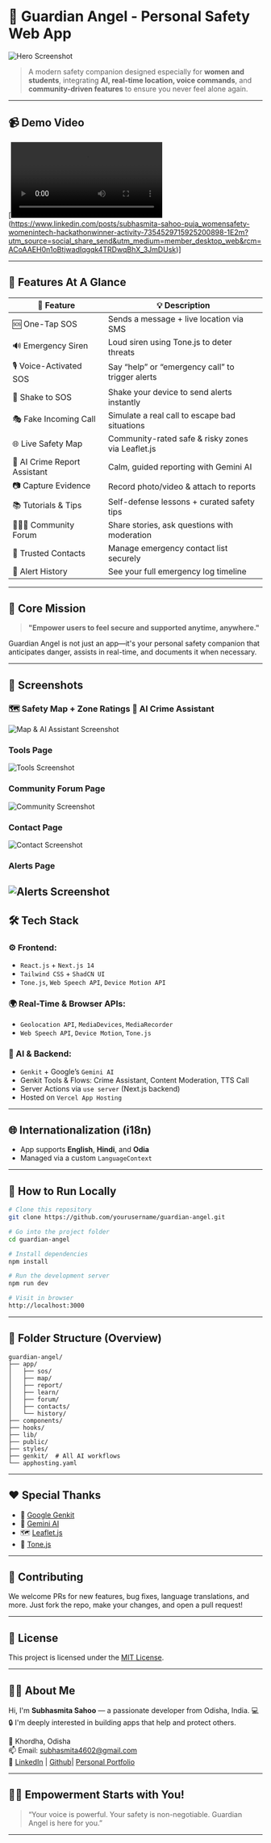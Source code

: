 
# 👼 Guardian Angel - Personal Safety Web App

![Hero Screenshot](./public/home.png)

> A modern safety companion designed especially for **women and students**, integrating **AI, real-time location, voice commands**, and **community-driven features** to ensure you never feel alone again.

---

## 📹 Demo Video

[![Watch the video](./public/project.mp4)(https://www.linkedin.com/posts/subhasmita-sahoo-puja_womensafety-womenintech-hackathonwinner-activity-7354529715925200898-1E2m?utm_source=social_share_send&utm_medium=member_desktop_web&rcm=ACoAAEH0n1oBtjwadIqgqk4TRDwqBhX_3JmDUsk)]

---

## 🚨 Features At A Glance

| 🚀 Feature | 💡 Description |
|-----------|----------------|
| 🆘 One-Tap SOS | Sends a message + live location via SMS |
| 🔊 Emergency Siren | Loud siren using Tone.js to deter threats |
| 🎙️ Voice-Activated SOS | Say “help” or “emergency call” to trigger alerts |
| 📳 Shake to SOS | Shake your device to send alerts instantly |
| 🎭 Fake Incoming Call | Simulate a real call to escape bad situations |
| 🌐 Live Safety Map | Community-rated safe & risky zones via Leaflet.js |
| 🤖 AI Crime Report Assistant | Calm, guided reporting with Gemini AI |
| 📷 Capture Evidence | Record photo/video & attach to reports |
| 📚 Tutorials & Tips | Self-defense lessons + curated safety tips |
| 🧑‍🤝‍🧑 Community Forum | Share stories, ask questions with moderation |
| 📇 Trusted Contacts | Manage emergency contact list securely |
| 📜 Alert History | See your full emergency log timeline |

---

## 🧠 Core Mission

> **"Empower users to feel secure and supported anytime, anywhere."**

Guardian Angel is not just an app—it's your personal safety companion that anticipates danger, assists in real-time, and documents it when necessary.

---

## 🌈 Screenshots

### 🗺️ Safety Map + Zone Ratings 🤖 AI Crime Assistant
![Map & AI Assistant Screenshot](./public/safemap.png)

### Tools Page
![Tools Screenshot](./public/tools.png)

### Community Forum Page
![Community Screenshot](./public/community.png)

### Contact Page
![Contact Screenshot](./public/contact%20page.png)

 ### Alerts Page
![Alerts Screenshot](./public/alerts%20page.png)
---

## 🛠️ Tech Stack

### ⚙️ Frontend:
- `React.js` + `Next.js 14`
- `Tailwind CSS` + `ShadCN UI`
- `Tone.js`, `Web Speech API`, `Device Motion API`

### 🌍 Real-Time & Browser APIs:
- `Geolocation API`, `MediaDevices`, `MediaRecorder`
- `Web Speech API`, `Device Motion`, `Tone.js`

### 🤖 AI & Backend:
- `Genkit` + Google’s `Gemini AI`
- Genkit Tools & Flows: Crime Assistant, Content Moderation, TTS Call
- Server Actions via `use server` (Next.js backend)
- Hosted on `Vercel App Hosting`

---

## 🌐 Internationalization (i18n)

- App supports **English**, **Hindi**, and **Odia**
- Managed via a custom `LanguageContext`

---

## 🧪 How to Run Locally

```bash
# Clone this repository
git clone https://github.com/yourusername/guardian-angel.git

# Go into the project folder
cd guardian-angel

# Install dependencies
npm install

# Run the development server
npm run dev

# Visit in browser
http://localhost:3000
```

---

## 📁 Folder Structure (Overview)

```
guardian-angel/
├── app/
│   ├── sos/
│   ├── map/
│   ├── report/
│   ├── learn/
│   ├── forum/
│   ├── contacts/
│   └── history/
├── components/
├── hooks/
├── lib/
├── public/
├── styles/
├── genkit/  # All AI workflows
└── apphosting.yaml
```

---

## ❤️ Special Thanks

- 🔮 [Google Genkit](https://github.com/google/genkit)
- 🧠 [Gemini AI](https://deepmind.google/technologies/gemini/)
- 🗺️ [Leaflet.js](https://leafletjs.com/)
- 🎵 [Tone.js](https://tonejs.github.io/)

---

## 📣 Contributing

We welcome PRs for new features, bug fixes, language translations, and more. Just fork the repo, make your changes, and open a pull request!

---

## 📜 License

This project is licensed under the [MIT License](LICENSE).

---
## 👩‍💻 About Me

Hi, I'm **Subhasmita Sahoo** — a passionate developer from Odisha, India. 💻
 🔒 I'm deeply interested in building apps that help and protect others.

📍 Khordha, Odisha  
📫 Email: subhasmita4602@gmail.com  
🔗 [LinkedIn](https://www.linkedin.com/in/subhasmita-sahoo-puja) |
[Github](https://github.com/subhasmita-puja)|
[Personal Portfolio](portfolio-iota-topaz-92.vercel.app/)

---

## 🧍‍♀️ Empowerment Starts with You!

> “Your voice is powerful. Your safety is non-negotiable. Guardian Angel is here for you.”

---

